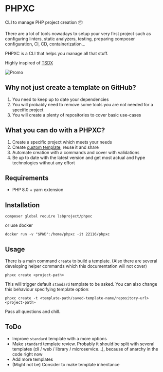 # PHPXC

CLI to manage PHP project creation 📦

There are a lot of tools nowadays to setup your very first project 
such as configuring linters, static analyzers, testing, preparing composer configuration,
CI, CD, containerization...

PHPXC is a CLI that helps you manage all that stuff.

Highly inspired of [TSDX](https://tsdx.io/)

![Promo](./resources/promo.gif)

## Why not just create a template on GitHub?

1) You need to keep up to date your dependencies
2) You will probably need to remove some tools you are not needed for a specific project
3) You will create a plenty of repositories to cover basic use-cases

## What you can do with a PHPXC?

1) Create a specific project which meets your needs
2) Create [custom template](./resources/doc/template.md), reuse it and share
3) Automate creation with a commands and cover with validations
4) Be up to date with the latest version and get most actual and hype
   technologies without any effort

## Requirements

* PHP 8.0 + yarn extension

## Installation

```shell
composer global require lsbproject/phpxc
```

or use docker

```shell
docker run -v "$PWD":/home/phpxc -it 22116/phpxc
```

## Usage

There is a main command `create` to build a template. (Also there are several 
developing helper commands which this documentation will not cover)

```shell
phpxc create <project-path>
```

This will trigger default `standard` template to be asked. You can also change this behaviour
specifying template option:

```shell
phpxc create -t <template-path/saved-template-name/repository-url> <project-path>
```

Pass all questions and chill.

## ToDo

* Improve `standard` template with a more options
* Make `standard` template review. Probably it should be split
  with several templates (cli / web / library / microservice...),
  because of anarchy in the code right now
* Add more templates
* (Might not be) Consider to make template inheritance
